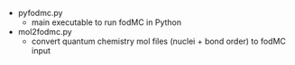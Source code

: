 - pyfodmc.py 
  + main executable to run fodMC in Python 
- mol2fodmc.py
  + convert quantum chemistry mol files (nuclei + bond order) to fodMC input 
